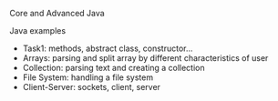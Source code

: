 Core and Advanced Java

Java examples

- Task1: methods, abstract class, constructor...
- Arrays: parsing and split array by different characteristics of user
- Collection: parsing text and creating a collection
- File System: handling a file system
- Client-Server: sockets, client, server
